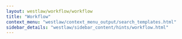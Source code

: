 ```yaml
---
layout: westlaw/workflow/workflow
title: "Workflow"
context_menu: "westlaw/context_menu_output/search_templates.html"
sidebar_details: "westlaw/sidebar_content/hints/workflow.html"
---
```


<!--- This child document initializes the page in Jekyll. -->